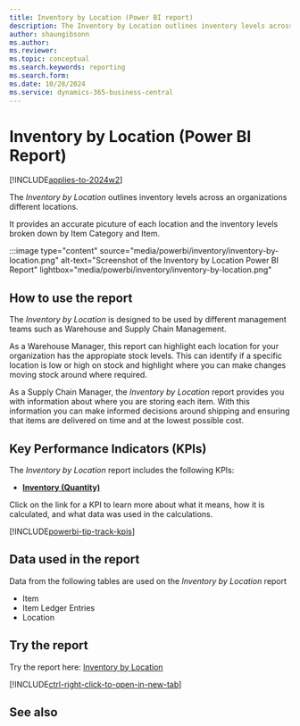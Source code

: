 ```yaml
---
title: Inventory by Location (Power BI report)
description: The Inventory by Location outlines inventory levels across an organizations different locations.
author: shaungibsonn
ms.author: 
ms.reviewer: 
ms.topic: conceptual
ms.search.keywords: reporting
ms.search.form: 
ms.date: 10/28/2024
ms.service: dynamics-365-business-central
---
```


# Inventory by Location (Power BI Report)
[!INCLUDE[applies-to-2024w2](includes/applies-to-2024w2.md)]


The *Inventory by Location* outlines inventory levels across an organizations different locations.

It provides an accurate picuture of each location and the inventory levels broken down by Item Category and Item.

:::image type="content" source="media/powerbi/inventory/inventory-by-location.png" alt-text="Screenshot of the Inventory by Location Power BI Report" lightbox="media/powerbi/inventory/inventory-by-location.png"

## How to use the report

The *Inventory by Location* is designed to be used by different management teams such as Warehouse and Supply Chain Management.

As a Warehouse Manager, this report can highlight each location for your organization has the appropiate stock levels. This can identify if a specific location is low or high on stock and highlight where you can make changes moving stock around where required.

As a Supply Chain Manager, the *Inventory by Location* report provides you with information about where you are storing each item. With this information you can make informed decisions around shipping and ensuring that items are delivered on time and at the lowest possible cost.

## Key Performance Indicators (KPIs)

The *Inventory by Location* report includes the following KPIs:

- [**Inventory (Quantity)**](####)

Click on the link for a KPI to learn more about what it means, how it is calculated, and what data was used in the calculations. 

[!INCLUDE[powerbi-tip-track-kpis](includes/powerbi-tip-track-kpis.md)]

## Data used in the report

Data from the following tables are used on the *Inventory by Location* report
- Item
- Item Ledger Entries
- Location


## Try the report

Try the report here: [Inventory by Location](https://businesscentral.dynamics.com?###)

[!INCLUDE[ctrl-right-click-to-open-in-new-tab](includes/ctrl-right-click-to-open-in-new-tab.md)]

## See also